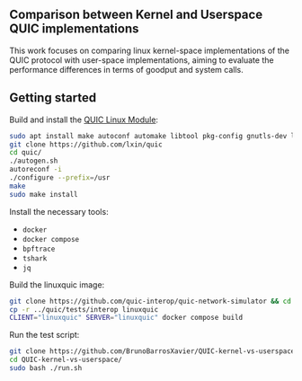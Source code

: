 ## Comparison between Kernel and Userspace QUIC implementations
This work focuses on comparing linux kernel-space implementations of the QUIC protocol with user-space implementations, aiming to evaluate the performance differences in terms of goodput and system calls.

## Getting started

Build and install the [QUIC Linux Module](https://github.com/lxin/quic):

```sh
sudo apt install make autoconf automake libtool pkg-config gnutls-dev linux-headers-$(uname -r) -y
git clone https://github.com/lxin/quic
cd quic/
./autogen.sh
autoreconf -i
./configure --prefix=/usr
make
sudo make install
```

Install the necessary tools:

- `docker`
- `docker compose`
- `bpftrace`
- `tshark`
- `jq`

Build the linuxquic image:

```sh
git clone https://github.com/quic-interop/quic-network-simulator && cd quic-network-simulator/
cp -r ../quic/tests/interop linuxquic
CLIENT="linuxquic" SERVER="linuxquic" docker compose build
```

Run the test script:

```sh
git clone https://github.com/BrunoBarrosXavier/QUIC-kernel-vs-userspace 
cd QUIC-kernel-vs-userspace/
sudo bash ./run.sh
```
